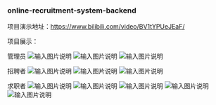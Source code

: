 ###  online-recruitment-system-backend

项目演示地址：https://www.bilibili.com/video/BV1tYPUeJEaF/

项目展示：

管理员
![输入图片说明](https://foruda.gitee.com/images/1740993185425522503/dd4b2b62_13366917.png "屏幕截图")
![输入图片说明](https://foruda.gitee.com/images/1740993240827518031/eb269100_13366917.png "屏幕截图")
![输入图片说明](https://foruda.gitee.com/images/1740993255338168977/cb684ecf_13366917.png "屏幕截图")

招聘者
![输入图片说明](https://foruda.gitee.com/images/1740993300165808457/2304547c_13366917.png "屏幕截图")
![输入图片说明](https://foruda.gitee.com/images/1740993312844387883/af19a266_13366917.png "屏幕截图")
![输入图片说明](https://foruda.gitee.com/images/1740993323767628636/2c07296d_13366917.png "屏幕截图")

求职者
![输入图片说明](https://foruda.gitee.com/images/1740993348114849960/d23830fb_13366917.png "屏幕截图")
![输入图片说明](https://foruda.gitee.com/images/1740993357966736095/b021120c_13366917.png "屏幕截图")
![输入图片说明](https://foruda.gitee.com/images/1740993378725512661/9b5e02be_13366917.png "屏幕截图")
![输入图片说明](https://foruda.gitee.com/images/1740993398278943093/0288405f_13366917.png "屏幕截图")
![输入图片说明](https://foruda.gitee.com/images/1740993408689797376/dc3672a0_13366917.png "屏幕截图")
